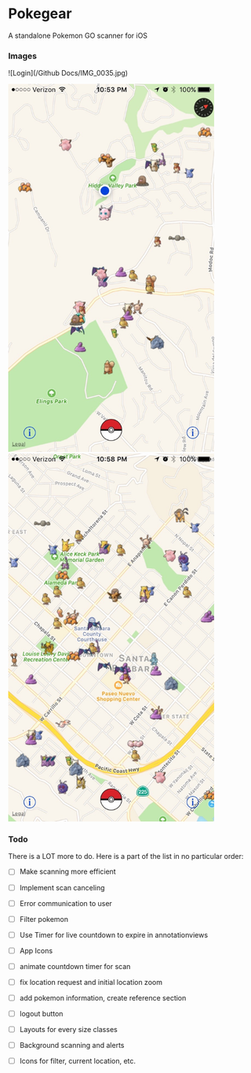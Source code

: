 # Pokegear
A standalone Pokemon GO scanner for iOS

### Images

![Login](/Github Docs/IMG_0035.jpg)

<img src="/Github Docs/IMG_0867.jpg" alt="Scanning" width="420">  <img src="/Github Docs/IMG_0868.jpg" alt="Scanning" width="420">

### Todo

There is a LOT more to do. Here is a part of the list in no particular order:
- [ ] Make scanning more efficient
- [ ] Implement scan canceling
- [ ] Error communication to user
- [ ] Filter pokemon
- [ ] Use Timer for live countdown to expire in annotationviews
- [ ] App Icons
- [ ] animate countdown timer for scan
- [ ] fix location request and initial location zoom
- [ ] add pokemon information, create reference section
- [ ] logout button
- [ ] Layouts for every size classes
- [ ] Background scanning and alerts
- [ ] Icons for filter, current location, etc.


